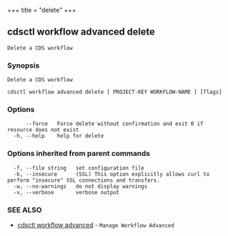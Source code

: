 +++
title = "delete"
+++
## cdsctl workflow advanced delete

`Delete a CDS workflow`

### Synopsis

`Delete a CDS workflow`

```
cdsctl workflow advanced delete [ PROJECT-KEY WORKFLOW-NAME ] [flags]
```

### Options

```
      --force   Force delete without confirmation and exit 0 if resource does not exist
  -h, --help    help for delete
```

### Options inherited from parent commands

```
  -f, --file string   set configuration file
  -k, --insecure      (SSL) This option explicitly allows curl to perform "insecure" SSL connections and transfers.
  -w, --no-warnings   do not display warnings
  -v, --verbose       verbose output
```

### SEE ALSO

* [cdsctl workflow advanced](/manual/components/cdsctl/workflow/advanced/)	 - `Manage Workflow Advanced`

